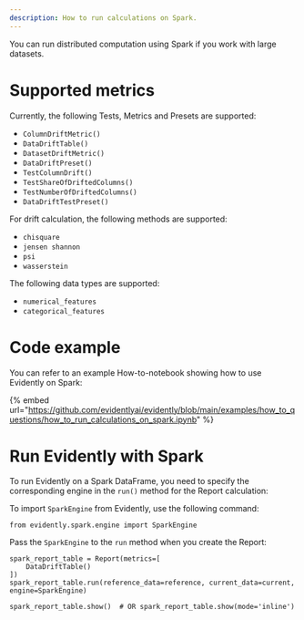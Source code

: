 ```yaml
---
description: How to run calculations on Spark.
---
```


You can run distributed computation using Spark if you work with large datasets. 

# Supported metrics

Currently, the following Tests, Metrics and Presets are supported: 
* `ColumnDriftMetric()`
* `DataDriftTable()`
* `DatasetDriftMetric()`
* `DataDriftPreset()`
* `TestColumnDrift()`
* `TestShareOfDriftedColumns()`
* `TestNumberOfDriftedColumns()`
* `DataDriftTestPreset()`
  
For drift calculation, the following methods are supported:
* `chisquare`
* `jensen shannon`
* `psi`
* `wasserstein`

The following data types are supported:
* `numerical_features`
* `categorical_features`

# Code example

You can refer to an example How-to-notebook showing how to use Evidently on Spark:

{% embed url="https://github.com/evidentlyai/evidently/blob/main/examples/how_to_questions/how_to_run_calculations_on_spark.ipynb" %}

# Run Evidently with Spark

To run Evidently on a Spark DataFrame, you need to specify the corresponding engine in the `run()` method for the Report calculation:

To import `SparkEngine` from Evidently, use the following command:  
```
from evidently.spark.engine import SparkEngine
```

Pass the `SparkEngine` to the `run` method when you create the Report: 

```
spark_report_table = Report(metrics=[
    DataDriftTable()
])
spark_report_table.run(reference_data=reference, current_data=current, engine=SparkEngine)

spark_report_table.show()  # OR spark_report_table.show(mode='inline')
```
